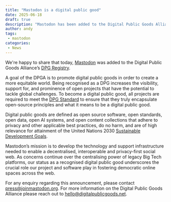```yaml
---
title: "Mastodon is a digital public good"
date: 2025-06-18
draft: true
description: "Mastodon has been added to the Digital Public Goods Alliance's DPG Registry."
author: andy
tags:
 - mastodon
categories:
 - News
---
```

We're happy to share that today, [Mastodon](https://www.digitalpublicgoods.net/r/mastodon) was added to the Digital Public Goods Alliance’s [DPG Registry](http://digitalpublicgoods.net/registry/).

A goal of the DPGA is to promote digital public goods in order to create a more equitable world. Being recognised as a DPG increases the visibility, support for, and prominence of open projects that have the potential to tackle global challenges. To become a digital public good, all projects are required to meet the [DPG Standard](http://digitalpublicgoods.net/standard/) to ensure that they truly encapsulate open-source principles and what it means to be a digital public good.

Digital public goods are defined as open source software, open standards, open data, open AI systems, and open content collections that adhere to privacy and other applicable best practices, do no harm, and are of high relevance for attainment of the United Nations 2030 [Sustainable Development Goals](https://sdgs.un.org/goals).

Mastodon’s mission is to develop the technology and support infrastructure needed to enable a decentralised, interoperable and privacy-first social web. As concerns continue over the centralising power of legacy Big Tech platforms, our status as a recognised digital public good underscores the crucial role our project and software play in fostering democratic online spaces across the web.

For any enquiry regarding this announcement, please contact [press@joinmastodon.org](mailto:press@joinmastodon.org). For more information on the Digital Public Goods Alliance please reach out to [hello@digitalpublicgoods.net](mailto:hello@digitalpublicgoods.net).

